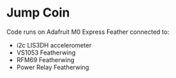 # Jump Coin

Code runs on Adafruit M0 Express Feather connected to:
- i2c LIS3DH accelerometer
- VS1053 Featherwing
- RFM69 Featherwing
- Power Relay Featherwing


